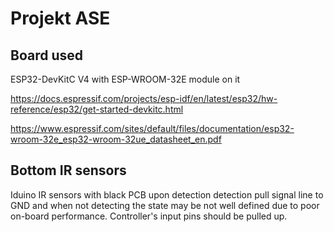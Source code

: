 # Projekt ASE

## Board used

ESP32-DevKitC V4 with ESP-WROOM-32E module on it

<https://docs.espressif.com/projects/esp-idf/en/latest/esp32/hw-reference/esp32/get-started-devkitc.html>

<https://www.espressif.com/sites/default/files/documentation/esp32-wroom-32e_esp32-wroom-32ue_datasheet_en.pdf>

## Bottom IR sensors

Iduino IR sensors with black PCB upon detection detection pull signal line to GND and when not detecting the state may be not well defined due to poor on-board performance. Controller's input pins should be pulled up.
